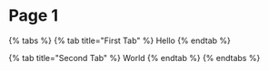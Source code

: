 # Page 1

{% tabs %}
{% tab title="First Tab" %}
Hello
{% endtab %}

{% tab title="Second Tab" %}
World
{% endtab %}
{% endtabs %}
